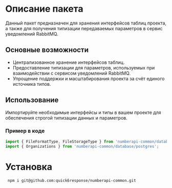 # Описание пакета

Данный пакет предназначен для хранения интерфейсов таблиц проекта, а также для получения типизации передаваемых параметров в сервис уведомлений RabbitMQ.

## Основные возможности

- Централизованное хранение интерфейсов таблиц.
- Предоставление типизации для параметров, используемых при взаимодействии с сервисом уведомлений RabbitMQ.
- Упрощение поддержки и масштабирования проекта за счёт единого источника типов.

## Использование

Импортируйте необходимые интерфейсы и типы в вашем проекте для обеспечения строгой типизации данных и параметров.


 ### Пример в коде
```typescript
import { FileFormatType, FileStorageType } from 'numberapi-common/database';
import { Organizations } from 'numberapi-common/database/postgres';
```


# Установка

```bash
 npm i git@github.com:quick6response/numberapi-common.git
``` 